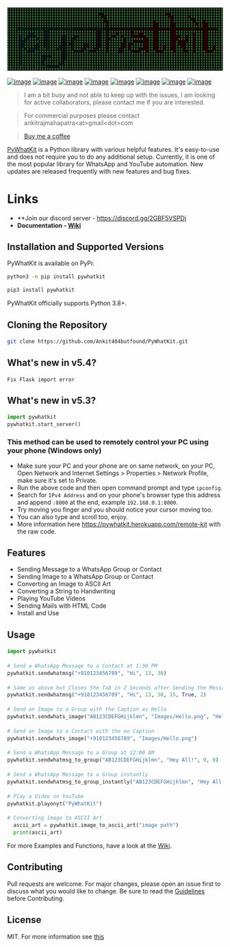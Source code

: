 ![image](https://github.com/Ankit404butfound/PyWhatKit/blob/master/Images/icon.png?raw=true)

[![image](https://flat.badgen.net/github/stars/Ankit404butfound/Pywhatkit)](https://github.com/Ankit404butfound/PyWhatKit/stargazers)
[![image](https://flat.badgen.net/github/forks/Ankit404butfound/Pywhatkit)](https://github.com/Ankit404butfound/PyWhatKit/network/members)
[![image](https://flat.badgen.net/github/open-issues/Ankit404butfound/Pywhatkit)](https://github.com/Ankit404butfound/PyWhatKit/issues)
[![image](https://flat.badgen.net/github/open-prs/Ankit404butfound/Pywhatkit)](https://github.com/Ankit404butfound/PyWhatKit/pulls)
[![image](https://flat.badgen.net/github/commits/Ankit404butfound/Pywhatkit)](https://github.com/Ankit404butfound/PyWhatKit/commits/master)
[![image](https://flat.badgen.net/github/license/Ankit404butfound/Pywhatkit)](https://github.com/Ankit404butfound/PyWhatKit/LICENCE)
[![image](https://flat.badgen.net/github/contributors/Ankit404butfound/Pywhatkit)](https://github.com/Ankit404butfound/PyWhatKit/graphs/contributors)
[![image](https://flat.badgen.net/github/release/Ankit404butfound/Pywhatkit)](https://github.com/Ankit404butfound/PyWhatKit/releases)
<!-- ![logo](https://github.com/Ankit404butfound/PyWhatKit/raw/master/Images/logo.png?raw=true) -->

> I am a bit busy and not able to keep up with the issues, I am looking for active collaborators, please contact me if you are interested.

> For commercial purposes please contact ankitrajmahapatra\<at\>gmail\<dot\>com

> [Buy me a coffee](https://buymeacoffee.com/ankitrajma)

[PyWhatKit](https://pypi.org/project/pywhatkit/) is a Python library with various helpful features. It's easy-to-use and does not require you to do any additional setup. Currently, it is one of the most popular library for WhatsApp and YouTube automation. New updates are released frequently with new features and bug fixes.

# Links

- **Join our discord server - https://discord.gg/2GBF5VSPDj
- **Documentation - [Wiki](https://github.com/Ankit404butfound/PyWhatKit/wiki)**

## Installation and Supported Versions

PyWhatKit is available on PyPi:

```bash
python3 -m pip install pywhatkit
```

```bash
pip3 install pywhatkit
```

PyWhatKit officially supports Python 3.8+.

## Cloning the Repository

```bash
git clone https://github.com/Ankit404butfound/PyWhatKit.git
```
## What's new in v5.4?
```
Fix Flask import error
```
## What's new in v5.3?
```py
import pywhatkit
pywhatkit.start_server()
```
### This method can be used to remotely control your PC using your phone (Windows only)
- Make sure your PC and your phone are on same network, on your PC, Open Network and Internet Settings > Properties > Network Profile, make sure it's set to Private.
- Run the above code and then open command prompt and type `ipconfig`.
- Search for `IPv4 Address` and on your phone's browser type this address and append `:8000` at the end, example `192.168.0.1:8000`.
- Try moving you finger and you should notice your cursor moving too.
- You can also type and scroll too, enjoy.
- More information here https://pywhatkit.herokuapp.com/remote-kit with the raw code.

## Features

- Sending Message to a WhatsApp Group or Contact
- Sending Image to a WhatsApp Group or Contact
- Converting an Image to ASCII Art
- Converting a String to Handwriting
- Playing YouTube Videos
- Sending Mails with HTML Code
- Install and Use

## Usage

```py
import pywhatkit

# Send a WhatsApp Message to a Contact at 1:30 PM
pywhatkit.sendwhatmsg("+910123456789", "Hi", 13, 30)

# Same as above but Closes the Tab in 2 Seconds after Sending the Message
pywhatkit.sendwhatmsg("+910123456789", "Hi", 13, 30, 15, True, 2)

# Send an Image to a Group with the Caption as Hello
pywhatkit.sendwhats_image("AB123CDEFGHijklmn", "Images/Hello.png", "Hello")

# Send an Image to a Contact with the no Caption
pywhatkit.sendwhats_image("+910123456789", "Images/Hello.png")

# Send a WhatsApp Message to a Group at 12:00 AM
pywhatkit.sendwhatmsg_to_group("AB123CDEFGHijklmn", "Hey All!", 0, 0)

# Send a WhatsApp Message to a Group instantly
pywhatkit.sendwhatmsg_to_group_instantly("AB123CDEFGHijklmn", "Hey All!")

# Play a Video on YouTube
pywhatkit.playonyt("PyWhatKit")

# Converting image to ASCII Art
  ascii_art = pywhatkit.image_to_ascii_art("image path")
  print(ascii_art)
```

For more Examples and Functions, have a look at the [Wiki](https://github.com/Ankit404butfound/PyWhatKit/wiki).

## Contributing

Pull requests are welcome. For major changes, please open an issue first to discuss what you would like to change.
Be sure to read the [Guidelines](https://github.com/Ankit404butfound/PyWhatKit/blob/master/CONTRIBUTING.md) before Contributing.

## License

MIT.
For more information see [this](https://github.com/Ankit404butfound/PyWhatKit/blob/master/LICENSE)
